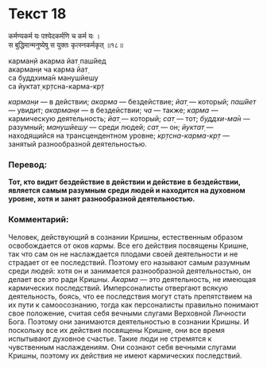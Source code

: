 # Текст 18

कर्मण्यकर्म यः पश्येदकर्मणि च कर्म यः ।  
स बुद्धिमान्मनुष्येषु स युक्तः कृत्स्नकर्मकृत् ॥१८॥

карман̣й акарма йат̣ паш́йед  
акарман̣и ча карма йат̣  
са буддхима̄н манушйешу  
са йуктат̣ кр̣тсна-карма-кр̣т

_карман̣и_ — в действии; _акарма_ — бездействие; _йат̣_ — который; _паш́йет_ — увидит; _акарман̣и_ — в бездействии; _ча_ — также; _карма_ — кармическую деятельность; _йат̣_ — который; _сат̣_ — тот; _буддхи-ма̄н_ — разумный; _манушйешу_ — среди людей; _сат̣_ — он; _йуктат̣_ — находящийся на трансцендентном уровне; _кр̣тсна-карма-кр̣т_ — занятый разнообразной деятельностью.

### Перевод:

**Тот, кто видит бездействие в действии и действие в бездействии, является самым разумным среди людей и находится на духовном уровне, хотя и занят разнообразной деятельностью.**

### Комментарий:

Человек, действующий в сознании Кришны, естественным образом освобождается от оков _кармы._ Все его действия посвящены Кришне, так что сам он не наслаждается плодами своей деятельности и не страдает от ее последствий. Поэтому его называют самым разумным среди людей: хотя он и занимается разнообразной деятельностью, он делает все это ради Кришны. _Акарма_ — это деятельность, не имеющая кармических последствий. Имперсоналисты отвергают всякую деятельность, боясь, что ее последствия могут стать препятствием на их пути к самоосознанию, тогда как персоналисты правильно понимают свое положение, считая себя вечными слугами Верховной Личности Бога. Поэтому они занимаются деятельностью в сознании Кришны. И поскольку все их действия посвящены Кришне, они все время испытывают духовное счастье. Такие люди не стремятся к чувственным наслаждениям. Они сознают себя вечными слугами Кришны, поэтому их действия не имеют кармических последствий.